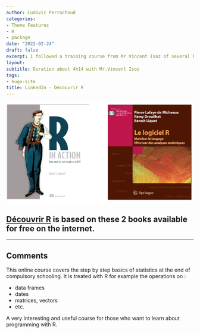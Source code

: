 ```yaml
---
author: Ludovic Perruchoud
categories:
- Theme Features
- R
- package
date: "2022-02-24"
draft: false
excerpt: I followed a training course from Mr Vincent Isoz of several hours on learning the basics of R
layout: 
subtitle: Duration about 4h14 with Mr.Vincent Isoz
tags:
- hugo-site
title: LinkedIn - Découvrir R
---
```


![Livres Logo Script](livres.jpg)

## [Découvrir R](https://www.linkedin.com/learning/decouvrir-r) is based on these 2 books available for free on the internet.

---
## Comments
This online course covers the step by step basics of statistics at the end of compulsory schooling. 
It is treated with R for example the operations on :
- data frames
- dates
- matrices, vectors
- etc.

A very interesting and useful course for those who want to learn about programming with R.